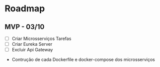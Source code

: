 # Roadmap

## MVP - 03/10
- [ ] Criar Microsserviços Tarefas
- [ ] Criar Eureka Server
- [ ] Excluir Api Gateway
- Contrução de cada Dockerfile e docker-compose dos microsserviços